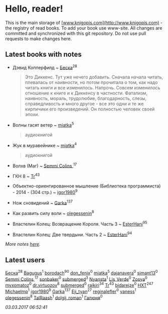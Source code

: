 # Hello, reader!
This is the main storage of [www.knigopis.com](http://www.knigopis.com) - the registry of read books.
To add your book use www-site. All changes are committed and synchronized with this git repository.
Do not use pull requests to make changes here.


## Latest books with notes
* Дэвид Копперфилд ~ [Беска](users/157/1577468-vkontakte)<sup>28</sup>
    > Это Диккенс. Тут уже нечего добавить. Сначала начала читать, плевалась от наивности, но потом прочитала о том, как надо читать книги и все изменилось. Напрочь. Совсем изменилось отношение к книге и к Диккенсу в частности. Фатализм, наивность, мораль, трудолюбие, благодарность, слезы, справедливость и много другое - все это одни и те же кирпичики его произведений. Он полностью человек своей эпохи.

* Волны гасят ветер ~ [miatka](users/351/35140437-vkontakte)<sup>5</sup>
    > аудиокнигой

* Жук в муравейнике ~ [miatka](users/351/35140437-vkontakte)<sup>4</sup>
    > аудиокнигой

* Волхв (Маг) ~ [Semmi Colins ](users/100/100632786848817999592-google)<sup>17</sup>

* ГКН 8 ~ [Tr](users/122/12282474-vkontakte)<sup>43</sup>

* Объектно-ориентированное мышление (Библиотека программиста) - 2014 - (304 стр.) ~ [igor1980](users/100/100003094239547-facebook)<sup>9</sup>

* Нож сновидений ~ [Garka](users/115/115753719718250012620-google)<sup>137</sup>

* Как развить силу воли ~ [olegessenin](users/390/3901448-vkontakte)<sup>8</sup>

* Властелин Колец: Возвращение Короля. Часть 3 ~ [EsterHani](users/305/30558181-vkontakte)<sup>95</sup>

* Властелин Колец: Две твердыни. Часть 2 ~ [EsterHani](users/305/30558181-vkontakte)<sup>94</sup>


_More notes [here](latest_books_with_notes.md)._


## Latest users
[Беска](users/157/1577468-vkontakte)<sup>28</sup> 
[Bagugus](users/106/106584244159462150750-google)<sup>1</sup> 
[borodach](users/157/15706320-vkontakte)<sup>90</sup> 
[don_fenix](users/137/137875876-vkontakte)<sup>0</sup> 
[miatka](users/351/35140437-vkontakte)<sup>5</sup> 
[dajanavera](users/386/386369337-vkontakte)<sup>0</sup> 
[simant13](users/153/153982695-vkontakte)<sup>0</sup> 
[Semmi Colins ](users/100/100632786848817999592-google)<sup>17</sup> 
[sonbaker](users/370/370437264-vkontakte)<sup>0</sup> 
[submerged](users/471/471364154-yandex)<sup>3</sup> 
[Nyansta](users/241/241453083-vkontakte)<sup>1</sup> 
[Lis_Verde](users/218/2180163884-twitter)<sup>0</sup> 
[Zosya](users/100/100942626501645498652-google)<sup>0</sup> 
[myxomatoz](users/733/73362173-vkontakte)<sup>0</sup> 
[dr.virtuozov](users/581/58150658-vkontakte)<sup>8</sup> 
[submerged](users/49d/49dc69d6d985a820-liveid)<sup>0</sup> 
[raikiri](users/384/384194935-vkontakte)<sup>34</sup> 
[Tr](users/122/12282474-vkontakte)<sup>43</sup> 
[bidarejze](users/262/262728606-vkontakte)<sup>0</sup> 
[HXT](users/100/100002563462782-facebook)<sup>247</sup> 
[Michaelmp](users/102/102340590821783704774-google)<sup>1</sup> 
[igor1980](users/100/100003094239547-facebook)<sup>9</sup> 
[Garka](users/115/115753719718250012620-google)<sup>137</sup> 
[Eji_tyan](users/235/2352103981-twitter)<sup>27</sup> 
[reginalefler](users/664/66414701-vkontakte)<sup>0</sup> 
[vaness](users/547/5475694-vkontakte)<sup>1</sup> 
[olegessenin](users/390/3901448-vkontakte)<sup>8</sup> 
[TalRaash](users/104/104705173317718063513-google)<sup>1</sup> 
[dolgij_roman](users/274/27419240-vkontakte)<sup>1</sup> 
[Галюня](users/248/248080973233-odnoklassniki)<sup>0</sup> 


_03.03.2017 06:52:41_
